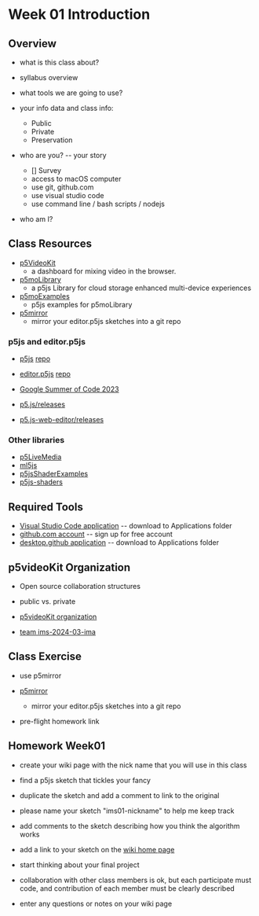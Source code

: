 # Week 01 Introduction

## Overview

- what is this class about?
- syllabus overview

- what tools we are going to use?

- your info data and class info:

  - Public
  - Private
  - Preservation

- who are you? -- your story

  - [] Survey
  - access to macOS computer
  - use git, github.com
  - use visual studio code
  - use command line / bash scripts / nodejs

- who am I?

## Class Resources

- [p5VideoKit](https://github.com/molab-itp/p5videoKit)
  - a dashboard for mixing video in the browser.
- [p5moLibrary](https://github.com/molab-itp/p5moLibrary)
  - a p5js Library for cloud storage enhanced multi-device experiences
- [p5moExamples](https://github.com/molab-itp/p5moExamples)
  - p5js examples for p5moLibrary
- [p5mirror](https://github.com/molab-itp/p5mirror)
  - mirror your editor.p5js sketches into a git repo

### p5js and editor.p5js

- [p5js](https://p5js.org/) [repo](https://github.com/processing/p5.js)
- [editor.p5js](https://editor.p5js.org/) [repo](https://github.com/processing/p5.js-web-editor)

- [Google Summer of Code 2023](https://github.com/processing/p5.js/blob/main/contributor_docs/project_wrapups/README.md)

- [p5.js/releases](https://github.com/processing/p5.js/releases)
- [p5.js-web-editor/releases](https://github.com/processing/p5.js-web-editor/releases)

### Other libraries

- [p5LiveMedia](https://github.com/vanevery/p5LiveMedia)
- [ml5js](https://ml5js.org/)
- [p5jsShaderExamples](https://github.com/aferriss/p5jsShaderExamples)
- [p5js-shaders](https://itp-xstory.github.io/p5js-shaders/#/)

## Required Tools

- [Visual Studio Code application](https://code.visualstudio.com/download)
  -- download to Applications folder
- [github.com account](https://github.com)
  -- sign up for free account
- [desktop.github application](https://desktop.github.com)
  -- download to Applications folder

## p5videoKit Organization

- Open source collaboration structures

- public vs. private

- [p5videoKit organization](https://github.com/p5videoKit)

- [team ims-2024-03-ima](https://github.com/orgs/p5videoKit/teams/ims-2024-03-ima)

## Class Exercise

- use p5mirror
- [p5mirror](https://github.com/molab-itp/p5mirror)

  - mirror your editor.p5js sketches into a git repo

- pre-flight homework link

## Homework Week01

- create your wiki page with the nick name that you will use in this class

- find a p5js sketch that tickles your fancy
- duplicate the sketch and add a comment to link to the original
- please name your sketch "ims01-nickname" to help me keep track
- add comments to the sketch describing how you think the algorithm works

- add a link to your sketch on the [wiki home page](https://github.com/p5videoKit/IM-Screens-2024-03-ima/wiki#week-01-homework)

- start thinking about your final project
- collaboration with other class members is ok,
  but each participate must code,
  and contribution of each member must be clearly described
- enter any questions or notes on your wiki page
